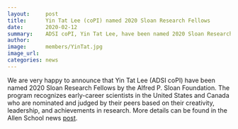 ```yaml
---
layout:     post
title:      Yin Tat Lee (coPI) named 2020 Sloan Research Fellows
date:       2020-02-12
summary:    ADSI coPI, Yin Tat Lee, have been named 2020 Sloan Research Fellows by the Alfred P. Sloan Foundation. The program recognizes early-career scientists in the United States and Canada who are nominated and judged by their peers based on their creativity, leadership, and achievements in research.
author:     
image:      members/YinTat.jpg
image_url:  
categories: news
---
```


We are very happy to announce that Yin Tat Lee (ADSI coPI) have been named 2020 Sloan Research Fellows by the Alfred P. Sloan Foundation. The program recognizes early-career scientists in the United States and Canada who are nominated and judged by their peers based on their creativity, leadership, and achievements in research. More details can be found in the Allen School news [post](https://news.cs.washington.edu/2020/02/12/hannaneh-hajishirzi-and-yin-tat-lee-named-2020-sloan-research-fellows/). 
